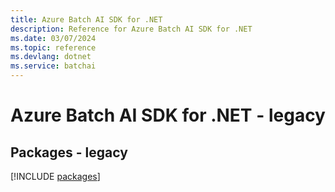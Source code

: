```yaml
---
title: Azure Batch AI SDK for .NET
description: Reference for Azure Batch AI SDK for .NET
ms.date: 03/07/2024
ms.topic: reference
ms.devlang: dotnet
ms.service: batchai
---
```

# Azure Batch AI SDK for .NET - legacy
## Packages - legacy
[!INCLUDE [packages](batch-ai-index.md)]